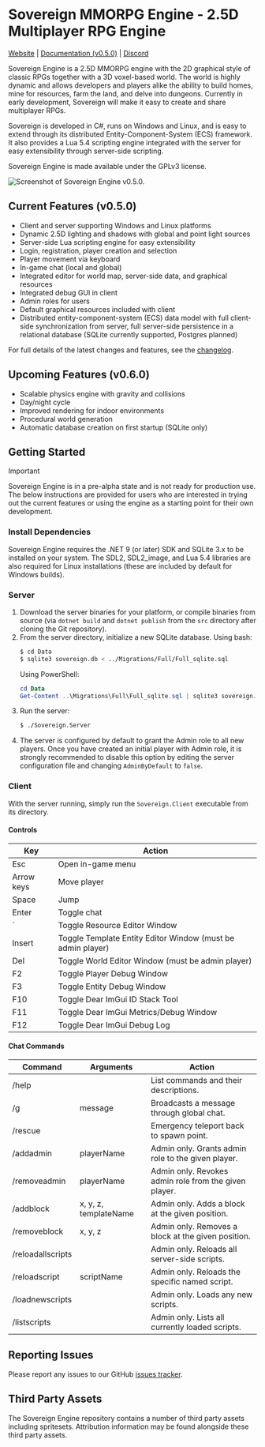 # Sovereign MMORPG Engine - 2.5D Multiplayer RPG Engine

[Website](https://sovereignengine.com) | [Documentation (v0.5.0)](https://docs.sovereignengine.com) | [Discord](https://discord.gg/Mg2jUmePyx)

Sovereign Engine is a 2.5D MMORPG engine with the 2D graphical style of classic RPGs
together with a 3D voxel-based world. The world is highly dynamic and allows
developers and players alike the ability to build homes, mine for resources, farm the
land, and delve into dungeons. Currently in early development, Sovereign will make it easy to
create and share multiplayer RPGs.

Sovereign is developed in C#, runs on Windows and Linux, and is easy to
extend through its distributed Entity-Component-System (ECS) framework.
It also provides a Lua 5.4 scripting engine integrated with the server for
easy extensibility through server-side scripting.

Sovereign Engine is made available under the GPLv3 license.

![Screenshot of Sovereign Engine v0.5.0.](https://update.sovereignengine.com/screenshots/Sovereign_v0.5.0.png)

## Current Features (v0.5.0)

* Client and server supporting Windows and Linux platforms
* Dynamic 2.5D lighting and shadows with global and point light sources
* Server-side Lua scripting engine for easy extensibility
* Login, registration, player creation and selection
* Player movement via keyboard
* In-game chat (local and global)
* Integrated editor for world map, server-side data, and graphical resources
* Integrated debug GUI in client
* Admin roles for users
* Default graphical resources included with client
* Distributed entity-component-system (ECS) data model with full client-side synchronization from
  server, full server-side persistence in a relational database (SQLite currently supported,
  Postgres planned)

For full details of the latest changes and features, see the [changelog](CHANGELOG.md).

## Upcoming Features (v0.6.0)

* Scalable physics engine with gravity and collisions
* Day/night cycle
* Improved rendering for indoor environments
* Procedural world generation
* Automatic database creation on first startup (SQLite only)

## Getting Started

> [!IMPORTANT]
> Sovereign Engine is in a pre-alpha state and is not ready for production use.
> The below instructions are provided for users who are interested in trying out the
> current features or using the engine as a starting point for their own development.

### Install Dependencies

Sovereign Engine requires the .NET 9 (or later) SDK and SQLite 3.x to be
installed on your system. The SDL2, SDL2_image, and Lua 5.4 libraries are also
required for Linux installations (these are included by default for Windows builds).

### Server

1. Download the server binaries for your platform, or compile binaries from source (via
   `dotnet build` and `dotnet publish` from the `src` directory after cloning the Git repository).
2. From the server directory, initialize a new SQLite database. Using bash:
   ```bash
   $ cd Data
   $ sqlite3 sovereign.db < ../Migrations/Full/Full_sqlite.sql
   ```
   Using PowerShell:
   ```powershell
   cd Data
   Get-Content ..\Migrations\Full\Full_sqlite.sql | sqlite3 sovereign.db
   ```
3. Run the server:
   ```bash
   $ ./Sovereign.Server
   ```
4. The server is configured by default to grant the Admin role to all new players. Once you have created
   an initial player with Admin role, it is strongly recommended to disable this option by editing
   the server configuration file and changing `AdminByDefault` to `false`.

### Client

With the server running, simply run the `Sovereign.Client` executable from its directory.

#### Controls

| Key        | Action                                                      |
|------------|-------------------------------------------------------------|
| Esc        | Open in-game menu                                           |
| Arrow keys | Move player                                                 |
| Space     | Jump                                                        |
| Enter      | Toggle chat                                                 |
| `          | Toggle Resource Editor Window                               |
| Insert     | Toggle Template Entity Editor Window (must be admin player) |
| Del        | Toggle World Editor Window (must be admin player)           |
| F2         | Toggle Player Debug Window                                  |
| F3         | Toggle Entity Debug Window                                  |
| F10        | Toggle Dear ImGui ID Stack Tool                             |
| F11        | Toggle Dear ImGui Metrics/Debug Window                      |
| F12        | Toggle Dear ImGui Debug Log                                 |

#### Chat Commands

| Command           | Arguments             | Action                                                |
|-------------------|-----------------------|-------------------------------------------------------|
| /help             |                       | List commands and their descriptions.                 |
| /g                | message               | Broadcasts a message through global chat.             |
| /rescue           |                       | Emergency teleport back to spawn point.               |
| /addadmin         | playerName            | Admin only. Grants admin role to the given player.    |
| /removeadmin      | playerName            | Admin only. Revokes admin role from the given player. |
| /addblock         | x, y, z, templateName | Admin only. Adds a block at the given position.       |
| /removeblock      | x, y, z               | Admin only. Removes a block at the given position.    |
| /reloadallscripts |                       | Admin only. Reloads all server-side scripts.          |
| /reloadscript     | scriptName            | Admin only. Reloads the specific named script.        |
| /loadnewscripts   |                       | Admin only. Loads any new scripts.                    |
| /listscripts      |                       | Admin only. Lists all currently loaded scripts.       |

## Reporting Issues

Please report any issues to our GitHub [issues tracker](https://github.com/opticfluorine/sovereign/issues).

## Third Party Assets

The Sovereign Engine repository contains a number of third party assets
including spritesets. Attribution information may be found alongside these third party
assets.
